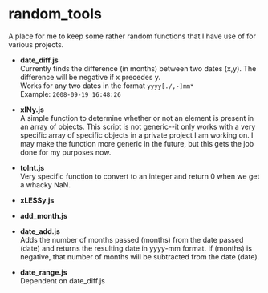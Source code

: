 random_tools
============

A place for me to keep some rather random functions that I have use of for various projects.

* **date_diff.js**  
Currently finds the difference (in months) between two dates (x,y). The difference will be negative if x precedes y.  
Works for any two dates in the format `yyyy[./,-]mm*`  
Example: `2008-09-19 16:48:26`

* **xINy.js**  
A simple function to determine whether or not an element is present in an array of objects. This script is not generic--it only works with a very specific array of specific objects in a private project I am working on. I may make the function more generic in the future, but this gets the job done for my purposes now.

* **toInt.js**  
Very specific function to convert to an integer and return 0 when we get a whacky NaN.

* **xLESSy.js**

* **add_month.js**

* **date_add.js**  
Adds the number of months passed (months) from the date passed (date) and returns the resulting date in yyyy-mm format. If (months) is negative, that number of months will be subtracted from the date (date).

* **date_range.js**  
Dependent on date_diff.js